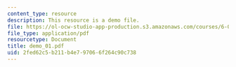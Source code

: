```yaml
---
content_type: resource
description: This resource is a demo file.
file: https://ol-ocw-studio-app-production.s3.amazonaws.com/courses/6-002-circuits-and-electronics-spring-2007/2fed62c5b211b4e797066f264c90c738_demo_01.pdf
file_type: application/pdf
resourcetype: Document
title: demo_01.pdf
uid: 2fed62c5-b211-b4e7-9706-6f264c90c738
---
```

